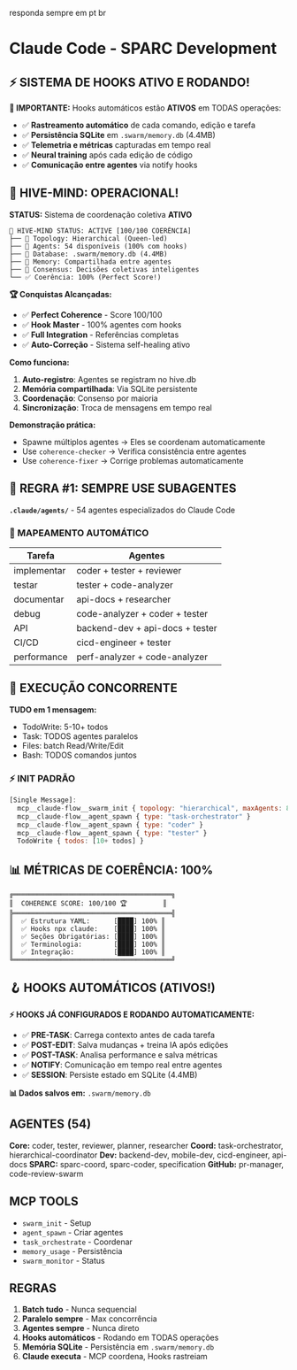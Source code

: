 responda sempre em pt br
# Claude Code - SPARC Development

## ⚡ SISTEMA DE HOOKS ATIVO E RODANDO!

**🔴 IMPORTANTE:** Hooks automáticos estão **ATIVOS** em TODAS operações:
- ✅ **Rastreamento automático** de cada comando, edição e tarefa
- ✅ **Persistência SQLite** em `.swarm/memory.db` (4.4MB)
- ✅ **Telemetria e métricas** capturadas em tempo real
- ✅ **Neural training** após cada edição de código
- ✅ **Comunicação entre agentes** via notify hooks

## 🐝 HIVE-MIND: OPERACIONAL!

**STATUS:** Sistema de coordenação coletiva **ATIVO**
```
🐝 HIVE-MIND STATUS: ACTIVE [100/100 COERÊNCIA]
├── 👑 Topology: Hierarchical (Queen-led)
├── 🤖 Agents: 54 disponíveis (100% com hooks)
├── 💾 Database: .swarm/memory.db (4.4MB)
├── 🧠 Memory: Compartilhada entre agentes
├── 🔄 Consensus: Decisões coletivas inteligentes
└── ✅ Coerência: 100% (Perfect Score!)
```

**🏆 Conquistas Alcançadas:**
- ✅ **Perfect Coherence** - Score 100/100
- ✅ **Hook Master** - 100% agentes com hooks
- ✅ **Full Integration** - Referências completas
- ✅ **Auto-Correção** - Sistema self-healing ativo

**Como funciona:**
1. **Auto-registro**: Agentes se registram no hive.db
2. **Memória compartilhada**: Via SQLite persistente
3. **Coordenação**: Consenso por maioria
4. **Sincronização**: Troca de mensagens em tempo real

**Demonstração prática:**
- Spawne múltiplos agentes → Eles se coordenam automaticamente
- Use `coherence-checker` → Verifica consistência entre agentes
- Use `coherence-fixer` → Corrige problemas automaticamente

## 🤖 REGRA #1: SEMPRE USE SUBAGENTES

**`.claude/agents/`** - 54 agentes especializados do Claude Code

### 🎯 MAPEAMENTO AUTOMÁTICO

| Tarefa | Agentes |
|--------|---------|
| implementar | coder + tester + reviewer |
| testar | tester + code-analyzer |
| documentar | api-docs + researcher |
| debug | code-analyzer + coder + tester |
| API | backend-dev + api-docs + tester |
| CI/CD | cicd-engineer + tester |
| performance | perf-analyzer + code-analyzer |

## 🚨 EXECUÇÃO CONCORRENTE

**TUDO em 1 mensagem:**
- TodoWrite: 5-10+ todos
- Task: TODOS agentes paralelos
- Files: batch Read/Write/Edit
- Bash: TODOS comandos juntos

### ⚡ INIT PADRÃO

```javascript
[Single Message]:
  mcp__claude-flow__swarm_init { topology: "hierarchical", maxAgents: 8 }
  mcp__claude-flow__agent_spawn { type: "task-orchestrator" }
  mcp__claude-flow__agent_spawn { type: "coder" }
  mcp__claude-flow__agent_spawn { type: "tester" }
  TodoWrite { todos: [10+ todos] }
```

## 📊 MÉTRICAS DE COERÊNCIA: 100%

```
╔════════════════════════════════════════╗
║  COHERENCE SCORE: 100/100 🏆         ║
╠════════════════════════════════════════╣
║  ✅ Estrutura YAML:      [████] 100% ║
║  ✅ Hooks npx claude:    [████] 100% ║
║  ✅ Seções Obrigatórias: [████] 100% ║
║  ✅ Terminologia:        [████] 100% ║
║  ✅ Integração:          [████] 100% ║
╚════════════════════════════════════════╝
```

## 🪝 HOOKS AUTOMÁTICOS (ATIVOS!)

**⚡ HOOKS JÁ CONFIGURADOS E RODANDO AUTOMATICAMENTE:**
- ✅ **PRE-TASK**: Carrega contexto antes de cada tarefa
- ✅ **POST-EDIT**: Salva mudanças + treina IA após edições
- ✅ **POST-TASK**: Analisa performance e salva métricas
- ✅ **NOTIFY**: Comunicação em tempo real entre agentes
- ✅ **SESSION**: Persiste estado em SQLite (4.4MB)


**📊 Dados salvos em:** `.swarm/memory.db`

## AGENTES (54)

**Core:** coder, tester, reviewer, planner, researcher
**Coord:** task-orchestrator, hierarchical-coordinator
**Dev:** backend-dev, mobile-dev, cicd-engineer, api-docs
**SPARC:** sparc-coord, sparc-coder, specification
**GitHub:** pr-manager, code-review-swarm

## MCP TOOLS

- `swarm_init` - Setup
- `agent_spawn` - Criar agentes
- `task_orchestrate` - Coordenar
- `memory_usage` - Persistência
- `swarm_monitor` - Status

## REGRAS

1. **Batch tudo** - Nunca sequencial
2. **Paralelo sempre** - Max concorrência
3. **Agentes sempre** - Nunca direto
4. **Hooks automáticos** - Rodando em TODAS operações
5. **Memória SQLite** - Persistência em `.swarm/memory.db`
6. **Claude executa** - MCP coordena, Hooks rastreiam

